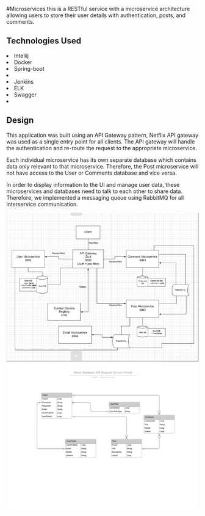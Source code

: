 #Microservices
 this is a RESTful service with a microservice architecture allowing users to store their user details with authentication, posts, and comments. 

## Technologies Used
<li>
  Intellij
<li>
  Docker
<li>  
  Spring-boot
 <li> 
 
 <li>
   Jenkins
  <li>
    ELK
  <li>
    Swagger
  <li>
  
     



## Design
This application was built using an API Gateway pattern, Netflix API gateway was used as a single entry point for all clients. The API gateway will handle the authentication and re-route the request to the appropriate microservice.

Each individual microservice has its own separate database which contains data only relevant to that microservice. Therefore, the Post microservice will not have access to the User or Comments database and vice versa. 

In order to display information to the UI and manage user data, these microservices and databases need to talk to each other to share data. Therefore, we implemented a messaging queue using RabbitMQ for all interservice communication.

![design](images/design2.PNG) ![ERD](images/Basic%20Database%20ER%20Diagram%20(Crow's%20Foot).png)

